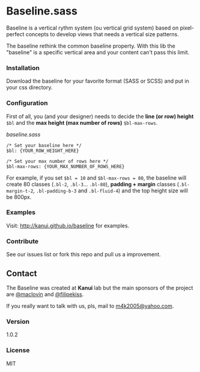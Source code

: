 # Baseline.sass

Baseline is a vertical rythm system (ou vertical grid system) based on pixel-perfect concepts to develop views that needs a vertical size patterns.

The baseline rethink the common baseline property. With this lib the "baseline" is a specific vertical area and your content can't pass this limit.

### Installation 
Download the baseline for your favorite format (SASS or SCSS) and put in your css directory.

### Configuration
First of all, you (and your designer) needs to decide the **line (or row) height** `$bl` and the **max height (max number of rows)** `$bl-max-rows`.


*baseline.sass*

	/* Set your baseline here */
	$bl: {YOUR_ROW_HEIGHT_HERE}

	/* Set your max number of rows here */
	$bl-max-rows: {YOUR_MAX_NUMBER_OF_ROWS_HERE}

For example, if you set `$bl = 10` and `$bl-max-rows = 80`, the baseline will create 80 classes (`.bl-2`, `.bl-3`... `.bl-80`), **padding + margin** classes (`.bl-margin-t-2`, `.bl-padding-b-3` and `.bl-fluid-4`) and the top height size will be 800px.

### Examples
Visit: <http://kanui.github.io/baseline> for examples.

### Contribute
See our issues list or fork this repo and pull us a improvement.

## Contact
The Baseline was created at **Kanui** lab but the main sponsors of the project are [@maclovin](http://github.com/maclovin) and [@filipekiss](http://github.com/filipekiss).

If you really want to talk with us, pls, mail to [m4k2005@yahoo.com](mailto:m4k2005@yahoo.com).
### Version

1.0.2

### License
MIT